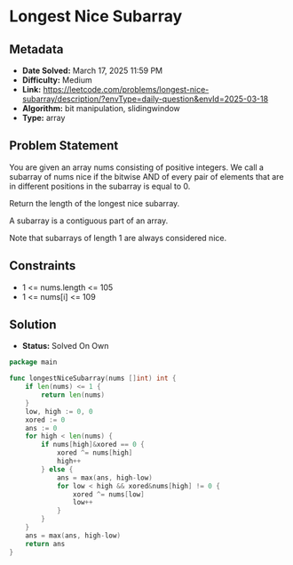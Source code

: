 # Longest Nice Subarray

## Metadata

- **Date Solved:** March 17, 2025 11:59 PM
- **Difficulty:** Medium
- **Link:** https://leetcode.com/problems/longest-nice-subarray/description/?envType=daily-question&envId=2025-03-18
- **Algorithm:** bit manipulation, slidingwindow
- **Type:** array

## Problem Statement

You are given an array nums consisting of positive integers.
We call a subarray of nums nice if the bitwise AND of every pair of elements that are in different positions in the subarray is equal to 0.

Return the length of the longest nice subarray.

A subarray is a contiguous part of an array.

Note that subarrays of length 1 are always considered nice.

## Constraints


- 1 <= nums.length <= 105
- 1 <= nums[i] <= 109

## Solution

- **Status:** Solved On Own


```go
package main

func longestNiceSubarray(nums []int) int {
	if len(nums) <= 1 {
		return len(nums)
	}
	low, high := 0, 0
	xored := 0
	ans := 0
	for high < len(nums) {
		if nums[high]&xored == 0 {
			xored ^= nums[high]
			high++
		} else {
			ans = max(ans, high-low)
			for low < high && xored&nums[high] != 0 {
				xored ^= nums[low]
				low++
			}
		}
	}
	ans = max(ans, high-low)
	return ans
}
```
